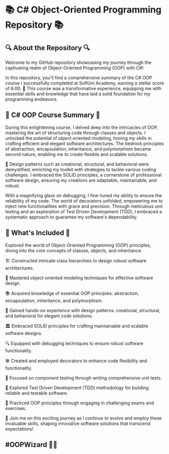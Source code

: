 # 📚 C# Object-Oriented Programming Repository 📚

## 🔍 About the Repository 🔍

Welcome to my GitHub repository showcasing my journey through the captivating realm of Object-Oriented Programming (OOP) with C#!

In this repository, you'll find a comprehensive summary of the C# OOP course I successfully completed at SoftUni Academy, earning a stellar score of 6.00. 🌟 This course was a transformative experience, equipping me with essential skills and knowledge that have laid a solid foundation for my programming endeavors.

## 🌟 C# OOP Course Summary 🌟

During this enlightening course, I delved deep into the intricacies of OOP, mastering the art of structuring code through classes and objects. I unlocked the potential of object-oriented modeling, honing my skills in crafting efficient and elegant software architectures. The bedrock principles of abstraction, encapsulation, inheritance, and polymorphism became second nature, enabling me to create flexible and scalable solutions.

🧩 Design patterns such as creational, structural, and behavioral were demystified, enriching my toolkit with strategies to tackle various coding challenges. I embraced the SOLID principles, a cornerstone of professional software design, ensuring my creations are adaptable, maintainable, and robust.

With a magnifying glass on debugging, I fine-tuned my ability to ensure the reliability of my code. The world of decorators unfolded, empowering me to inject new functionalities with grace and precision. Through meticulous unit testing and an exploration of Test Driven Development (TDD), I embraced a systematic approach to guarantee my software's dependability.

## 📝 What's Included 📝

Explored the world of Object-Oriented Programming (OOP) principles, diving into the core concepts of classes, objects, and inheritance.

🏗️ Constructed intricate class hierarchies to design robust software architectures.

🎨 Mastered object-oriented modeling techniques for effective software design.

📚 Acquired knowledge of essential OOP principles: abstraction, encapsulation, inheritance, and polymorphism.

🧩 Gained hands-on experience with design patterns: creational, structural, and behavioral for elegant code solutions.

🏛️ Embraced SOLID principles for crafting maintainable and scalable software designs.

🔍 Equipped with debugging techniques to ensure robust software functionality.

🛠️ Created and employed decorators to enhance code flexibility and functionality.

🧪 Focused on component testing through writing comprehensive unit tests.

🚦 Explored Test Driven Development (TDD) methodology for building reliable and testable software.

📝 Practiced OOP principles through engaging in challenging exams and exercises.

🚀 Join me on this exciting journey as I continue to evolve and employ these invaluable skills, shaping innovative software solutions that transcend expectations!
## #OOPWizard 🧙‍♂️
